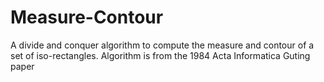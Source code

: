 # Measure-Contour
A divide and conquer algorithm to compute the measure and contour of a set of iso-rectangles. Algorithm is from the 1984 Acta Informatica Guting paper
